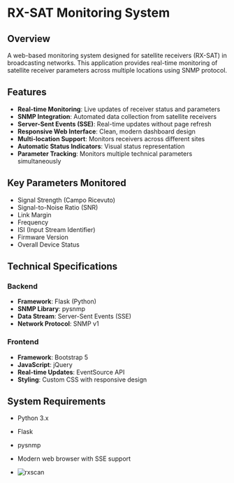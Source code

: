 # RX-SAT Monitoring System

## Overview
A web-based monitoring system designed for satellite receivers (RX-SAT) in broadcasting networks. This application provides real-time monitoring of satellite receiver parameters across multiple locations using SNMP protocol.

## Features
- **Real-time Monitoring**: Live updates of receiver status and parameters
- **SNMP Integration**: Automated data collection from satellite receivers
- **Server-Sent Events (SSE)**: Real-time updates without page refresh
- **Responsive Web Interface**: Clean, modern dashboard design
- **Multi-location Support**: Monitors receivers across different sites
- **Automatic Status Indicators**: Visual status representation
- **Parameter Tracking**: Monitors multiple technical parameters simultaneously

## Key Parameters Monitored
- Signal Strength (Campo Ricevuto)
- Signal-to-Noise Ratio (SNR)
- Link Margin
- Frequency
- ISI (Input Stream Identifier)
- Firmware Version
- Overall Device Status

## Technical Specifications

### Backend
- **Framework**: Flask (Python)
- **SNMP Library**: pysnmp
- **Data Stream**: Server-Sent Events (SSE)
- **Network Protocol**: SNMP v1

### Frontend
- **Framework**: Bootstrap 5
- **JavaScript**: jQuery
- **Real-time Updates**: EventSource API
- **Styling**: Custom CSS with responsive design

## System Requirements
- Python 3.x
- Flask
- pysnmp
- Modern web browser with SSE support

- ![rxscan](https://github.com/user-attachments/assets/532db097-5ad1-4f0e-b0a9-ea11b8a0109e)
